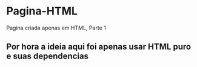 # Pagina-HTML
Pagina criada apenas em HTML, Parte 1

## Por hora a ideia aqui foi apenas usar HTML puro e suas dependencias
